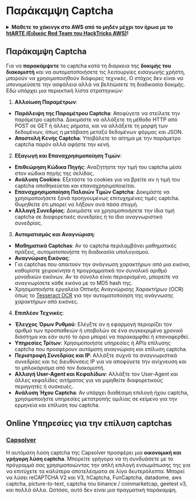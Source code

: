 # Παράκαμψη Captcha

<details>

<summary><strong>Μάθετε το χάκινγκ στο AWS από το μηδέν μέχρι τον ήρωα με το</strong> <a href="https://training.hacktricks.xyz/courses/arte"><strong>htARTE (Ειδικός Red Team του HackTricks AWS)</strong></a><strong>!</strong></summary>

Άλλοι τρόποι υποστήριξης του HackTricks:

* Αν θέλετε να δείτε την **εταιρεία σας διαφημισμένη στο HackTricks** ή να **κατεβάσετε το HackTricks σε μορφή PDF** ελέγξτε τα [**ΣΧΕΔΙΑ ΣΥΝΔΡΟΜΗΣ**](https://github.com/sponsors/carlospolop)!
* Αποκτήστε το [**επίσημο PEASS & HackTricks swag**](https://peass.creator-spring.com)
* Ανακαλύψτε [**την Οικογένεια PEASS**](https://opensea.io/collection/the-peass-family), τη συλλογή μας από αποκλειστικά [**NFTs**](https://opensea.io/collection/the-peass-family)
* **Εγγραφείτε** στην 💬 [**ομάδα Discord**](https://discord.gg/hRep4RUj7f) ή στην [**ομάδα τηλεγραφήματος**](https://t.me/peass) ή **ακολουθήστε** μας στο **Twitter** 🐦 [**@carlospolopm**](https://twitter.com/hacktricks_live)**.**
* **Μοιραστείτε τα χάκινγκ κόλπα σας υποβάλλοντας PRs** στα [**HackTricks**](https://github.com/carlospolop/hacktricks) και [**HackTricks Cloud**](https://github.com/carlospolop/hacktricks-cloud) αποθετήρια του GitHub.

</details>

## Παράκαμψη Captcha

Για να **παρακάμψετε** το captcha κατά τη διάρκεια της **δοκιμής του διακομιστή** και να αυτοματοποιήσετε τις λειτουργίες εισαγωγής χρήστη, μπορούν να χρησιμοποιηθούν διάφορες τεχνικές. Ο στόχος δεν είναι να υπονομεύσετε την ασφάλεια αλλά να βελτιώσετε τη διαδικασία δοκιμής. Εδώ υπάρχει μια περιεκτική λίστα στρατηγικών:

1. **Αλλοίωση Παραμέτρων**:
* **Παράλειψη της Παραμέτρου Captcha**: Αποφύγετε να στείλετε την παράμετρο captcha. Δοκιμάστε να αλλάξετε τη μέθοδο HTTP από POST σε GET ή άλλες ρήματα, και να αλλάξετε τη μορφή των δεδομένων, όπως η μετάβαση μεταξύ δεδομένων φόρμας και JSON.
* **Αποστολή Κενής Captcha**: Υποβάλετε το αίτημα με την παράμετρο captcha παρόν αλλά αφήστε την κενή.

2. **Εξαγωγή και Επαναχρησιμοποίηση Τιμών**:
* **Επιθεώρηση Κώδικα Πηγής**: Αναζητήστε την τιμή του captcha μέσα στον κώδικα πηγής της σελίδας.
* **Ανάλυση Cookies**: Εξετάστε τα cookies για να βρείτε αν η τιμή του captcha αποθηκεύεται και επαναχρησιμοποιείται.
* **Επαναχρησιμοποίηση Παλαιών Τιμών Captcha**: Δοκιμάστε να χρησιμοποιήσετε ξανά προηγουμένως επιτυχημένες τιμές captcha. Θυμηθείτε ότι μπορεί να λήξουν ανά πάσα στιγμή.
* **Αλλαγή Συνεδρίας**: Δοκιμάστε να χρησιμοποιήσετε την ίδια τιμή captcha σε διαφορετικές συνεδρίες ή το ίδιο αναγνωριστικό συνεδρίας.

3. **Αυτοματισμός και Αναγνώριση**:
* **Μαθηματικά Captchas**: Αν το captcha περιλαμβάνει μαθηματικές πράξεις, αυτοματοποιήστε τη διαδικασία υπολογισμού.
* **Αναγνώριση Εικόνας**:
* Για captchas που απαιτούν την ανάγνωση χαρακτήρων από μια εικόνα, καθορίστε χειροκίνητα ή προγραμματικά τον συνολικό αριθμό μοναδικών εικόνων. Αν το σύνολο είναι περιορισμένο, μπορείτε να αναγνωρίσετε κάθε εικόνα με το MD5 hash της.
* Χρησιμοποιήστε εργαλεία Οπτικής Αναγνώρισης Χαρακτήρων (OCR) όπως το [Tesseract OCR](https://github.com/tesseract-ocr/tesseract) για την αυτοματοποίηση της ανάγνωσης χαρακτήρων από εικόνες.

4. **Επιπλέον Τεχνικές**:
* **Έλεγχος Όρων Ρυθμού**: Ελέγξτε αν η εφαρμογή περιορίζει τον αριθμό των προσπαθειών ή υποβολών σε ένα συγκεκριμένο χρονικό διάστημα και εάν αυτό το όριο μπορεί να παρακαμφθεί ή επαναφερθεί.
* **Υπηρεσίες Τρίτων**: Χρησιμοποιήστε υπηρεσίες ή APIs επίλυσης captcha που προσφέρουν αυτόματη αναγνώριση και επίλυση captcha.
* **Περιστροφή Συνεδρίας και IP**: Αλλάξτε συχνά τα αναγνωριστικά συνεδρίας και τις διευθύνσεις IP για να αποφύγετε την ανίχνευση και το μπλοκάρισμα από τον διακομιστή.
* **Αλλαγή User-Agent και Κεφαλίδων**: Αλλάξτε τον User-Agent και άλλες κεφαλίδες αιτήματος για να μιμηθείτε διαφορετικούς περιηγητές ή συσκευές.
* **Ανάλυση Ήχου Captcha**: Αν υπάρχει διαθέσιμη επιλογή ήχου captcha, χρησιμοποιήστε υπηρεσίες μετατροπής ομιλίας σε κείμενο για την ερμηνεία και επίλυση του captcha.


## Online Υπηρεσίες για την επίλυση captchas

### [Capsolver](https://www.capsolver.com/)

Η αυτόματη λύση captcha της Capsolver προσφέρει μια **οικονομική και γρήγορη λύση captcha**. Μπορείτε γρήγορα να τη συνδυάσετε με το πρόγραμμά σας χρησιμοποιώντας την απλή επιλογή ενσωμάτωσης της για να επιτύχετε τα καλύτερα αποτελέσματα σε λίγα δευτερόλεπτα. Μπορεί να λύσει reCAPTCHA V2 και V3, hCaptcha, FunCaptcha, datadome, aws captcha, picture-to-text, captcha του binance / coinmarketcap, geetest v3, και πολλά άλλα. Ωστόσο, αυτό δεν είναι μια πραγματική παράκαμψη.
